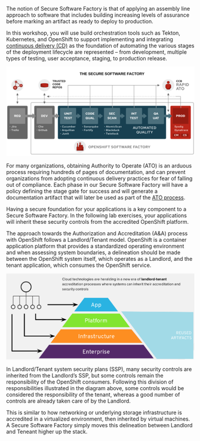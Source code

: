 The notion of Secure Software Factory is that of applying an assembly line approach to software that includes building increasing levels of assurance before marking an artifact as ready to deploy to production.

In this workshop, you will use build orchestration tools such as Tekton, Kubernetes, and OpenShift to support implementing and integrating [continuous delivery (CD)][1] as the foundation of automating the various stages of the deployment lifecycle are represented – from development, multiple types of testing, user acceptance, staging, to production release.

![Secure Software Factory](images/secure_software_factory.png)

For many organizations, obtaining Authority to Operate (ATO) is an arduous process requiring hundreds of pages of documentation, and can prevent organizations from adopting continuous delivery practices for fear of falling out of compliance. Each phase in our Secure Software Factory will have a policy defining the stage gate for success and will generate a documentation artifact that will later be used as part of the [ATO process][2].

Having a secure foundation for your applications is a key component to a Secure Software Factory. In the following lab exercises, your applications will inherit these security controls from the accredited OpenShift platform.

The approach towards the Authorization and Accreditation (A&A) process with OpenShift follows a Landlord/Tenant model. OpenShift is a container application platform that provides a standardized operating environment and when assessing system boundaries, a delineation should be made between the OpenShift system itself, which operates as a Landlord, and the tenant application, which consumes the OpenShift service.

![Landlord/Tenant Model](images/security_inheritance_model.png)

In Landlord/Tenant system security plans (SSP), many security controls are inherited from the Landlord’s SSP, but some controls remain the responsibility of the OpenShift consumers. Following this division of responsibilities illustrated in the diagram above, some controls would be considered the responsibility of the tenant, whereas a good number of controls are already taken care of by the Landlord.

This is similar to how networking or underlying storage infrastructure is accredited in a virtualized environment, then inherited by virtual machines. A Secure Software Factory simply moves this delineation between Landlord and Teneant higher up the stack.

[1]: https://en.wikipedia.org/wiki/Continuous_delivery
[2]: https://cloud.gov/docs/compliance/ato-process/
